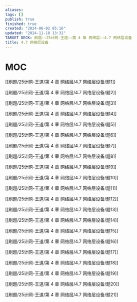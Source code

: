 ```yaml
---
aliases: 
tags: []
publish: true
finished: true
created: "2024-06-02 05:16"
updated: "2024-11-18 13:32"
TARGET DECK: 刷题::25计网-王道::第 4 章 网络层::4.7 网络层设备
title: 4.7 网络层设备
---
```

# MOC

[[刷题/25计网-王道/第 4 章 网络层/4.7 网络层设备/题1]]

[[刷题/25计网-王道/第 4 章 网络层/4.7 网络层设备/题2]]

[[刷题/25计网-王道/第 4 章 网络层/4.7 网络层设备/题3]]

[[刷题/25计网-王道/第 4 章 网络层/4.7 网络层设备/题4]]

[[刷题/25计网-王道/第 4 章 网络层/4.7 网络层设备/题5]]

[[刷题/25计网-王道/第 4 章 网络层/4.7 网络层设备/题6]]

[[刷题/25计网-王道/第 4 章 网络层/4.7 网络层设备/题7]]

[[刷题/25计网-王道/第 4 章 网络层/4.7 网络层设备/题8]]

[[刷题/25计网-王道/第 4 章 网络层/4.7 网络层设备/题9]]

[[刷题/25计网-王道/第 4 章 网络层/4.7 网络层设备/题10]]

[[刷题/25计网-王道/第 4 章 网络层/4.7 网络层设备/题11]]

[[刷题/25计网-王道/第 4 章 网络层/4.7 网络层设备/题12]]

[[刷题/25计网-王道/第 4 章 网络层/4.7 网络层设备/题13]]

[[刷题/25计网-王道/第 4 章 网络层/4.7 网络层设备/题14]]

[[刷题/25计网-王道/第 4 章 网络层/4.7 网络层设备/题15]]

[[刷题/25计网-王道/第 4 章 网络层/4.7 网络层设备/题16]]

[[刷题/25计网-王道/第 4 章 网络层/4.7 网络层设备/题17]]

[[刷题/25计网-王道/第 4 章 网络层/4.7 网络层设备/题18]]

[[刷题/25计网-王道/第 4 章 网络层/4.7 网络层设备/题19]]

[[刷题/25计网-王道/第 4 章 网络层/4.7 网络层设备/题20]]

[[刷题/25计网-王道/第 4 章 网络层/4.7 网络层设备/题21]]

